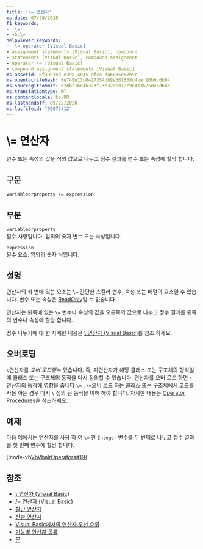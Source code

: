```yaml
---
title: '\= 연산자'
ms.date: 07/20/2015
f1_keywords:
- '\='
- vb.\=
helpviewer_keywords:
- '\= operator [Visual Basic]'
- assignment statements [Visual Basic], compound
- statements [Visual Basic], compound assignment
- operator \= [Visual Basic]
- compound assignment statements [Visual Basic]
ms.assetid: 6f39915d-e398-4045-afcc-da6885e57b9c
ms.openlocfilehash: 6e749e13c0427354db9e361538d4bef10b6c6b04
ms.sourcegitcommit: d2db216e46323f73b32ae312c9e4135258e5d68e
ms.translationtype: MT
ms.contentlocale: ko-KR
ms.lasthandoff: 09/22/2020
ms.locfileid: "90873412"
---
```

# <a name="-operator"></a>\\= 연산자

변수 또는 속성의 값을 식의 값으로 나누고 정수 결과를 변수 또는 속성에 할당 합니다.  
  
## <a name="syntax"></a>구문  
  
```vb  
variableorproperty \= expression  
```  
  
## <a name="parts"></a>부분  

 `variableorproperty`  
 필수 사항입니다. 임의의 숫자 변수 또는 속성입니다.  
  
 `expression`  
 필수 요소. 임의의 숫자 식입니다.  
  
## <a name="remarks"></a>설명  

 연산자의 좌 변에 있는 요소는 `\=` 간단한 스칼라 변수, 속성 또는 배열의 요소일 수 있습니다. 변수 또는 속성은 [ReadOnly](../modifiers/readonly.md)일 수 없습니다.  
  
 연산자는 왼쪽에 있는 `\=` 변수나 속성의 값을 오른쪽의 값으로 나누고 정수 결과를 왼쪽의 변수나 속성에 할당 합니다.  
  
 정수 나누기에 대 한 자세한 내용은 [\ 연산자 (Visual Basic)](integer-division-operator.md)를 참조 하세요.  
  
## <a name="overloading"></a>오버로딩  

 `\`연산자를 *오버 로드할*수 있습니다. 즉, 피연산자가 해당 클래스 또는 구조체의 형식일 때 클래스 또는 구조체의 동작을 다시 정의할 수 있습니다. 연산자를 오버 로드 하면 `\` 연산자의 동작에 영향을 줍니다 `\=` . `\=`오버 로드 하는 클래스 또는 구조체에서 코드를 사용 하는 경우 다시 `\` 정의 된 동작을 이해 해야 합니다. 자세한 내용은 [Operator Procedures](../../programming-guide/language-features/procedures/operator-procedures.md)을 참조하세요.  
  
## <a name="example"></a>예제  

 다음 예에서는 연산자를 사용 하 여 `\=` 한 `Integer` 변수를 두 번째로 나누고 정수 결과를 첫 번째 변수에 할당 합니다.  
  
 [!code-vb[VbVbalrOperators#19](~/samples/snippets/visualbasic/VS_Snippets_VBCSharp/VbVbalrOperators/VB/Class1.vb#19)]  
  
## <a name="see-also"></a>참조

- [\ 연산자 (Visual Basic)](integer-division-operator.md)
- [/= 연산자 (Visual Basic)](floating-point-division-assignment-operator.md)
- [할당 연산자](assignment-operators.md)
- [산술 연산자](arithmetic-operators.md)
- [Visual Basic에서의 연산자 우선 순위](operator-precedence.md)
- [기능별 연산자 목록](operators-listed-by-functionality.md)
- [문](../../programming-guide/language-features/statements.md)
